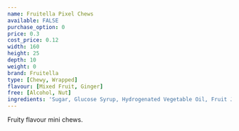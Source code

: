```yaml
---
name: Fruitella Pixel Chews
available: FALSE
purchase_option: 0
price: 0.3
cost_price: 0.12
width: 160
height: 25
depth: 10
weight: 0
brand: Fruitella
type: [Chewy, Wrapped]
flavour: [Mixed Fruit, Ginger]
free: [Alcohol, Nut]
ingredients: 'Sugar, Glucose Syrup, Hydrogenated Vegetable Oil, Fruit Juices From Concentrate (Strawberry, Raspberry, Orange, Lemon) (3%), Acid (Citric Acid), Humectant (Glycerol), Gelling Agents (Gum Arabic, Gellan Gum), Starch, Natural Flavourings, Glazing Agents (Carnauba Wax, Shellac, Beeswax), Emulsifier (Sucrose Esters of Fatty Acids), Colours (Paprika Extract, Curcumin, Carmine, Beetroot Red)'
---
```

Fruity flavour mini chews.